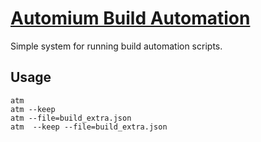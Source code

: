 # [Automium Build Automation](http://automium.com)

Simple system for running build automation scripts.

## Usage

    atm
    atm --keep
    atm --file=build_extra.json
    atm  --keep --file=build_extra.json
